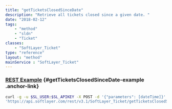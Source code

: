 ```yaml
---
title: "getTicketsClosedSinceDate"
description: "Retrieve all tickets closed since a given date. "
date: "2018-02-12"
tags:
    - "method"
    - "sldn"
    - "Ticket"
classes:
    - "SoftLayer_Ticket"
type: "reference"
layout: "method"
mainService : "SoftLayer_Ticket"
---
```


### [REST Example](#getTicketsClosedSinceDate-example) <a href="/article/rest/"><i class="fas fa-question"></i></a> {#getTicketsClosedSinceDate-example .anchor-link} 
```bash
curl -g -u $SL_USER:$SL_APIKEY -X POST -d '{"parameters": [dateTime]}' \
'https://api.softlayer.com/rest/v3.1/SoftLayer_Ticket/getTicketsClosedSinceDate'
```
